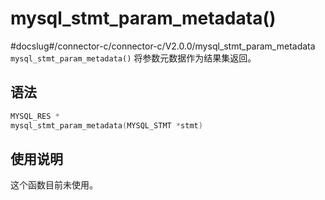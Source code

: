 mysql_stmt_param_metadata() 
================================================
#docslug#/connector-c/connector-c/V2.0.0/mysql_stmt_param_metadata
`mysql_stmt_param_metadata()` 将参数元数据作为结果集返回。

语法 
-----------------------

```c
MYSQL_RES *
mysql_stmt_param_metadata(MYSQL_STMT *stmt)
```



使用说明 
-------------------------

这个函数目前未使用。
